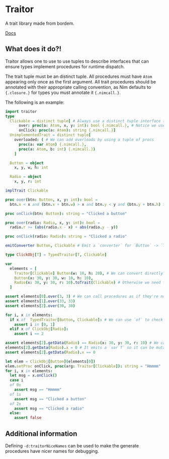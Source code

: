 # Traitor

A trait library made from bordem.

[Docs](http://www.jasonbeetham.com/traitor/)

## What does it do?!

Traitor allows one to use to use tuples to describe interfaces that can ensure types implement procedures for runtime dispatch.

The trait tuple must be an distinct tuple.
All procedures must have `Atom` appearing only once as the first argument.
All trait procedures should be annotated with their appropriate calling convention,
as Nim defaults to `{.closure.}` for types you must annotate it `{.nimcall.}`.


The following is an example:

```nim
import traitor
type
  Clickable = distinct tuple[ # Always use a distinct tuple interface to make it clean and cause `implTrait` requires it
      over: proc(a: Atom, x, y: int): bool {.nimcall.}, # Notice we use `Atom` as the first parameter and it's always the only `Atom`
      onClick: proc(a: Atom): string {.nimcall.}]
  UnimplementedTrait = distinct tuple[
    overloaded: ( # We can add overloads by using a tuple of procs
      proc(a: var Atom) {.nimcall.},
      proc(a: Atom, b: int) {.nimcall.})
    ]

  Button = object
    x, y, w, h: int

  Radio = object
    x, y, r: int

implTrait Clickable

proc over(btn: Button, x, y: int): bool =
  btn.x < x and (btn.x + btn.w) > x and btn.y < y and (btn.y + btn.h) > y

proc onClick(btn: Button): string = "Clicked a button"

proc over(radio: Radio, x, y: int): bool =
  radio.r >= (abs(radio.x - x) + abs(radio.y - y))

proc onClick(radio: Radio): string = "Clicked a radio"

emitConverter Button, Clickable # Emit a `converter` for `Button` -> `Traitor[Clickable]`

type ClickObj[T] = TypedTraitor[T, Clickable]

var
  elements = [
    Traitor[Clickable] Button(w: 10, h: 20), # We can convert directly if we use `emitConvert`
    Button(x: 30, y: 30, w: 10, h: 10),
    Radio(x: 30, y: 30, r: 10).toTrait(Clickable) # Otherwise we need to convert with `toTrait(trait)`
  ]

assert elements[0].over(3, 3) # We can call procedures as if they're normal
assert elements[1].over(33, 33)
assert elements[2].over(30, 30)

for i, x in elements:
  if x of  TypedTraitor[Button, Clickable]: # We can use `of` to check if it's the given type
    assert i in [0, 1]
  elif x of ClickObj[Radio]:
    assert i == 2

assert elements[2].getData(Radio) == Radio(x: 30, y: 30, r: 10) # We can use `getData` to extract data
elements[2].getData(Radio).x = 0 # It emits a `var T` so it can be mutated
assert elements[2].getData(Radio).x == 0

let elem = ClickObj[Button](elements[0])
elem.setProc onClick, proc(arg: Traitor[Clickable]): string = "Hmmmm"
for i, x in elements:
  let msg = x.onClick()
  case i
  of 0:
    assert msg == "Hmmmm"
  of 1:
    assert msg == "Clicked a button"
  of 2:
    assert msg == "Clicked a radio"
  else:
    assert false
```

## Additional information

Defining `-d:traitorNiceNames` can be used to make the generate procedures have nicer names for debugging.

